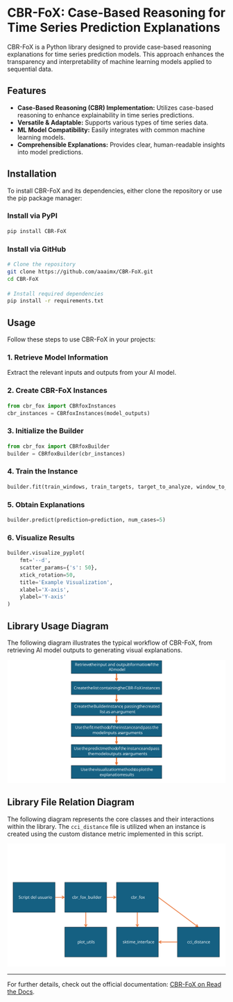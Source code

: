 ﻿# CBR-FoX: Case-Based Reasoning for Time Series Prediction Explanations

CBR-FoX is a Python library designed to provide case-based reasoning explanations for time series prediction models. This approach enhances the transparency and interpretability of machine learning models applied to sequential data.

## Features

- **Case-Based Reasoning (CBR) Implementation:** Utilizes case-based reasoning to enhance explainability in time series predictions.
- **Versatile & Adaptable:** Supports various types of time series data.
- **ML Model Compatibility:** Easily integrates with common machine learning models.
- **Comprehensible Explanations:** Provides clear, human-readable insights into model predictions.

## Installation

To install CBR-FoX and its dependencies, either clone the repository or use the pip package manager:

### Install via PyPI
```bash
pip install CBR-FoX
```

### Install via GitHub
```bash
# Clone the repository
git clone https://github.com/aaaimx/CBR-FoX.git
cd CBR-FoX

# Install required dependencies
pip install -r requirements.txt
```

## Usage

Follow these steps to use CBR-FoX in your projects:

### 1. Retrieve Model Information
Extract the relevant inputs and outputs from your AI model.

### 2. Create CBR-FoX Instances
```python
from cbr_fox import CBRfoxInstances
cbr_instances = CBRfoxInstances(model_outputs)
```

### 3. Initialize the Builder
```python
from cbr_fox import CBRfoxBuilder
builder = CBRfoxBuilder(cbr_instances)
```

### 4. Train the Instance
```python
builder.fit(train_windows, train_targets, target_to_analyze, window_to_predict)
```

### 5. Obtain Explanations
```python
builder.predict(prediction=prediction, num_cases=5)
```

### 6. Visualize Results
```python
builder.visualize_pyplot(
    fmt='--d',
    scatter_params={'s': 50},
    xtick_rotation=50,
    title='Example Visualization',
    xlabel='X-axis',
    ylabel='Y-axis'
)
```

## Library Usage Diagram

The following diagram illustrates the typical workflow of CBR-FoX, from retrieving AI model outputs to generating visual explanations.

![Library Basic Usage Diagram](https://github.com/aaaimx/CBR-FoX/blob/develop/library_basic_usage_diagram.svg)

## Library File Relation Diagram

The following diagram represents the core classes and their interactions within the library. The `cci_distance` file is utilized when an instance is created using the custom distance metric implemented in this script.

![Library File Relation Diagram](https://github.com/aaaimx/CBR-FoX/blob/develop/file_relation_diagram.svg)

---
For further details, check out the official documentation: [CBR-FoX on Read the Docs](https://cbr-fox.readthedocs.io/en/latest/overview.html).





